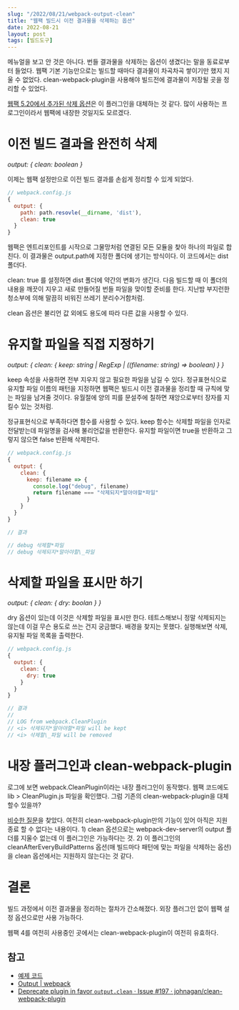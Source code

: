 ```yaml
---
slug: "/2022/08/21/webpack-output-clean"
title: "웹팩 빌드시 이전 결과물을 삭제하는 옵션"
date: 2022-08-21
layout: post
tags: [빌드도구]
---
```


메뉴얼을 보고 안 것은 아니다. 번들 결과물을 삭제하는 옵션이 생겼다는 말을 동료로부터 들었다. 웹팩 기본 기능만으로는 빌드할 때마다 결과물이 차곡차곡 쌓이기만 했지 지울 수 없었다. clean-webpack-plugin을 사용해야 빌드전에 결과물이 저장될 곳을 정리할 수 있었다.

[웹팩 5.20에서 추가된 삭제 옵션](https://webpack.js.org/configuration/output/#outputclean)은 이 플러그인을 대체하는 것 같다. 많이 사용하는 프로그인이라서 웹팩에 내장한 것일지도 모르겠다.

# 이전 빌드 결과을 완전히 삭제

_output: { clean: boolean }_

이제는 웹팩 설정만으로 이전 빌드 결과를 손쉽게 정리할 수 있게 되었다.

```js
// webpack.config.js
{
  output: {
    path: path.resovle(__dirname, 'dist'),
    clean: true
  }
}
```

웹팩은 엔트리포인트를 시작으로 그물망처럼 연결된 모든 모듈을 찾아 하나의 파일로 합친다. 이 결과물은 output.path에 지정한 폴더에 생기는 방식이다. 이 코드에서는 dist 폴더다.

clean: true 를 설정하면 dist 폴더에 약간의 변화가 생긴다. 다음 빌드할 때 이 폴더의 내용을 깨끗이 지우고 새로 만들어질 번들 파일을 맞이할 준비를 한다. 지난밤 부지런한 청소부에 의해 말끔히 비워진 쓰레기 분리수거함처럼.

clean 옵션은 불리언 값 외에도 용도에 따라 다른 값을 사용할 수 있다.

# 유지할 파일을 직접 지정하기

_output: { clean: { keep: string | RegExp | ((filename: string) => boolean) } }_

keep 속성을 사용하면 전부 지우지 않고 필요한 파일을 남길 수 있다. 정규표현식으로 유지할 파일 이름의 패턴을 지정하면 웹팩은 빌드시 이전 결과물을 정리할 때 규칙에 맞는 파일을 남겨줄 것이다. 유월절에 양의 피를 문설주에 칠하면 재앙으로부터 장자를 지킬수 있는 것처럼.

정규표현식으로 부족하다면 함수를 사용할 수 있다. keep 함수는 삭제할 파일을 인자로 전달받는데 파일명을 검사해 불리언값을 반환한다. 유지할 파일이면 true을 반환하고 그렇지 않으면 false 반환해 삭제한다.

```js
// webpack.config.js
{
  output: {
    clean: {
      keep: filename => {
        console.log("debug", filename)
        return filename === "삭제되지*말아야할*파일"
      }
    }
  }
}

// 결과

// debug 삭제할*파일
// debug 삭제되지*말아야할\_파일
```

# 삭제할 파일을 표시만 하기

_output: { clean: { dry: boolan } }_

dry 옵션이 있는데 이것은 삭제할 파일을 표시만 한다. 테트스해보니 정말 삭제되지는 않는데 이걸 무슨 용도로 쓰는 건지 궁금했다. 배경을 찾지는 못했다. 실행해보면 삭제, 유지될 파일 목록을 출력한다.

```js
// webpack.config.js
{
  output: {
    clean: {
      dry: true
    }
  }
}

// 결과
//
// LOG from webpack.CleanPlugin
// <i> 삭제되지*말아야할*파일 will be kept
// <i> 삭제할\_파일 will be removed
```

# 내장 플러그인과 clean-webpack-plugin

로그에 보면 webpack.CleanPlugin이라는 내장 플러그인이 동작했다. 웹팩 코드에도 lib > CleanPlugin.js 파일을 확인했다. 그럼 기존의 clean-webpack-plugin을 대체할수 있을까?

[비슷한 질문](https://github.com/johnagan/clean-webpack-plugin/issues/197)을 찾았다. 여전히 clean-webpack-plugin만의 기능이 있어 아직은 지원 종료 할 수 없다는 내용이다. 1) clean 옵션으로는 webpack-dev-server의 output 폴더를 지울수 없는데 이 플러그인은 가능하다는 것. 2) 이 플러그인의 cleanAfterEveryBuildPatterns 옵션(매 빌드마다 패턴에 맞는 파일을 삭제하는 옵션)을 clean 옵션에서는 지원하지 않는다는 것 같다.

# 결론

빌드 과정에서 이전 결과물을 정리하는 절차가 간소해졌다. 외장 플러그인 없이 웹팩 설정 옵션으로만 사용 가능하다.

웹팩 4를 여전히 사용중인 곳에서는 clean-webpack-plugin이 여전히 유효하다.

## 참고

- [예제 코드](https://github.com/jeonghwan-kim/2022-post-sample-code/tree/main/webpack-output-clean)
- [Output | webpack](https://webpack.js.org/configuration/output/#outputclean)
- [Deprecate plugin in favor `output.clean` · Issue #197 · johnagan/clean-webpack-plugin](https://github.com/johnagan/clean-webpack-plugin/issues/197)
